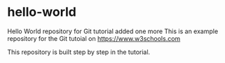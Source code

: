 # hello-world
Hello World repository for Git tutorial
added
one more
This is an example repository for the Git tutoial on https://www.w3schools.com

This repository is built step by step in the tutorial.

